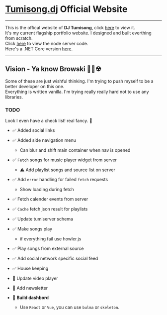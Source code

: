 # **[Tumisong.dj](https://tumi.now.sh)** Official Website

-------------

This is the offical website of **DJ Tumisong**, click [here](https://tumi.now.sh) to view it.<br>
It's my current flagship portfolio website. I designed and built everthing from scratch.<br>
Click [here](https://github.com/swssr/exp-server) to view the node server code.<br>
Here's a .NET Core version [here](https://github.com/swssr/dotnet-songs-api).

--------------

## **Vision** - Ya know Browski 💯🐬☢

Some of these are just wishful thinking. I'm trying to push myself to be a better developer on this one.<br>
Everything is written vanilla. I'm trying really really hard not to use any libraries.

### **TODO**

Look I even have a check list! real fancy. 🤵

* ✅ Added social links
* ✅ Added side navigation menu
  * Can blur and shift main container when nav is opened
* ✅ `Fetch` songs for music player widget from server
  * ⚠ Add playlist songs and source list on server
* ✅ Add `error` handling for failed `fetch` requests
  * Show loading during fetch
* ✅ Fetch calender events from server
* ✅ `Cache` fetch json result for playlists
* ✅ Update tumiserver schema
* ✅ Make songs play
  * if everything fail use howler.js
* ✅ Play songs from external source
* ✅ Add social network specific social feed
* ✅ House keeping
* 🔳 Update video player
* 🔳 Add newsletter

* 🔳 **Build dashbord**
  * Use `React` or `Vue`, you can use `bulma` or `skeleton`.
